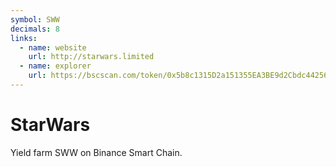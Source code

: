 ```yaml
---
symbol: SWW
decimals: 8
links:
  - name: website
    url: http://starwars.limited
  - name: explorer
    url: https://bscscan.com/token/0x5b8c1315D2a151355EA3BE9d2Cbdc4425648dCAb
---
```


# StarWars

Yield farm SWW on Binance Smart Chain.
